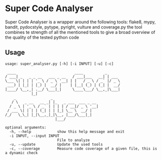 # Super Code Analyser

Super Code Analyser is a wrapper around the following tools: flake8, mypy, bandit, pydocstyle, pytype, pyright, vulture and coverage.py the tool combines te strength of all the mentioned tools to give a broad overview of the quality of the tested python code 

## Usage

```
usage: super_analyser.py [-h] [-i INPUT] [-u] [-c]

 ____                           ____          _      
/ ___| _   _ _ __   ___ _ __   / ___|___   __| | ___ 
\___ \| | | | '_ \ / _ \ '__| | |   / _ \ / _` |/ _ \
 ___) | |_| | |_) |  __/ |    | |__| (_) | (_| |  __/
|____/ \__,_| .__/ \___|_|     \____\___/ \__,_|\___|
            |_|                                      
    _                _                     
   / \   _ __   __ _| |_   _ ___  ___ _ __ 
  / _ \ | '_ \ / _` | | | | / __|/ _ \ '__|
 / ___ \| | | | (_| | | |_| \__ \  __/ |   
/_/   \_\_| |_|\__,_|_|\__, |___/\___|_|   
                       |___/               

optional arguments:
  -h, --help            show this help message and exit
  -i INPUT, --input INPUT
                        File to analyze
  -u, --update          Update the used tools
  -c, --coverage        Measure code coverage of a given file, this is a dynamic check
```

